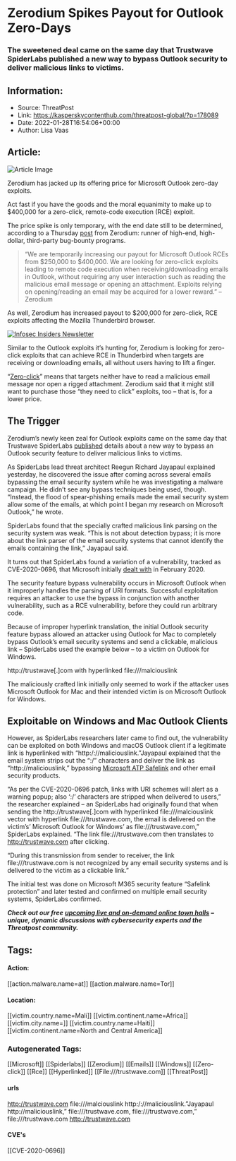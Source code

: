 # Zerodium Spikes Payout for Outlook Zero-Days
### The sweetened deal came on the same day that Trustwave SpiderLabs published a new way to bypass Outlook security to deliver malicious links to victims.

## Information:
+ Source: ThreatPost
+ Link: https://kasperskycontenthub.com/threatpost-global/?p=178089
+ Date: 2022-01-28T16:54:06+00:00
+ Author: Lisa Vaas


## Article:
![Article Image](https://media.threatpost.com/wp-content/uploads/sites/103/2022/01/28114907/MicrosoftOutlook-scaled-e1643388571356.jpeg)

Zerodium has jacked up its offering price for Microsoft Outlook zero-day exploits.


Act fast if you have the goods and the moral equanimity to make up to $400,000 for a zero-click, remote-code execution (RCE) exploit.


The price spike is only temporary, with the end date still to be determined, according to a Thursday [post](https://zerodium.com/temporary.html) from Zerodium: runner of high-end, high-dollar, third-party bug-bounty programs.



> “We are temporarily increasing our payout for Microsoft Outlook RCEs from $250,000 to $400,000. We are looking for zero-click exploits leading to remote code execution when receiving/downloading emails in Outlook, without requiring any user interaction such as reading the malicious email message or opening an attachment. Exploits relying on opening/reading an email may be acquired for a lower reward.” –Zerodium
> 
> 


As well, Zerodium has increased payout to $200,000 for zero-click, RCE exploits affecting the Mozilla Thunderbird browser.  

[![Infosec Insiders Newsletter](https://media.threatpost.com/wp-content/uploads/sites/103/2021/07/10165815/infosec_insiders_in_article_promo.png)](https://threatpost.com/infosec-insider-subscription-page/?utm_source=ART&utm_medium=ART&utm_campaign=InfosecInsiders_Newsletter_Promo/)


Similar to the Outlook exploits it’s hunting for, Zerodium is looking for zero-click exploits that can achieve RCE in Thunderbird when targets are receiving or downloading emails, all without users having to lift a finger.




“[Zero-click](https://threatpost.com/pegasus-spyware-uses-iphone-zero-click-imessage-zero-day/168899/)” means that targets neither have to read a malicious email message nor open a rigged attachment. Zerodium said that it might still want to purchase those “they need to click” exploits, too – that is, for a lower price.


The Trigger
-----------


Zerodium’s newly keen zeal for Outlook exploits came on the same day that Trustwave SpiderLabs [published](https://www.trustwave.com/en-us/resources/blogs/spiderlabs-blog/cve-2020-0696-microsoft-outlook-security-feature-bypass-vulnerability/) details about a new way to bypass an Outlook security feature to deliver malicious links to victims.


As SpiderLabs lead threat architect Reegun Richard Jayapaul explained yesterday, he discovered the issue after coming across several emails bypassing the email security system while he was investigating a malware campaign. He didn’t see any bypass techniques being used, though. “Instead, the flood of spear-phishing emails made the email security system allow some of the emails, at which point I began my research on Microsoft Outlook,” he wrote.


SpiderLabs found that the specially crafted malicious link parsing on the security system was weak. “This is not about detection bypass; it is more about the link parser of the email security systems that cannot identify the emails containing the link,” Jayapaul said.


It turns out that SpiderLabs found a variation of a vulnerability, tracked as CVE-2020-0696, that Microsoft initially [dealt with](https://msrc.microsoft.com/update-guide/en-us/vulnerability/CVE-2020-0696) in February 2020.


The security feature bypass vulnerability occurs in Microsoft Outlook when it improperly handles the parsing of URI formats. Successful exploitation requires an attacker to use the bypass in conjunction with another vulnerability, such as a RCE vulnerability, before they could run arbitrary code.


Because of improper hyperlink translation, the initial Outlook security feature bypass allowed an attacker using Outlook for Mac to completely bypass Outlook’s email security systems and send a clickable, malicious link – SpiderLabs used the example below – to a victim on Outlook for Windows.


http://trustwave[.]com with hyperlinked file:///malciouslink


The maliciously crafted link initially only seemed to work if the attacker uses Microsoft Outlook for Mac and their intended victim is on Microsoft Outlook for Windows.


Exploitable on Windows and Mac Outlook Clients
----------------------------------------------


However, as SpiderLabs researchers later came to find out, the vulnerability can be exploited on both Windows and macOS Outlook client if a legitimate link is hyperlinked with “http:/://maliciouslink.”Jayapaul explained that the email system strips out the “:/” characters and deliver the link as “http://maliciouslink,” bypassing [Microsoft ATP Safelink](https://docs.microsoft.com/en-us/microsoft-365/security/office-365-security/safe-links?view=o365-worldwide) and other email security products.


“As per the CVE-2020-0696 patch, links with URI schemes will alert as a warning popup; also ‘:/’ characters are stripped when delivered to users,” the researcher explained – an SpiderLabs had originally found that when sending the http://trustwave[.]com with hyperlinked file:///malciouslink vector with hyperlink file:///trustwave.com, the email is delivered on the victim’s’ Microsoft Outlook for Windows’ as file:///trustwave.com,” SpiderLabs explained. “The link file:///trustwave.com then translates to http://trustwave.com after clicking.


“During this transmission from sender to receiver, the link file:///trustwave.com is not recognized by any email security systems and is delivered to the victim as a clickable link.”


The initial test was done on Microsoft M365 security feature “Safelink protection” and later tested and confirmed on multiple email security systems, SpiderLabs confirmed.


***Check out our free*** [***upcoming live and on-demand online town halls***](https://threatpost.com/category/webinars/) ***– unique, dynamic discussions with cybersecurity experts and the Threatpost community.***





## Tags:

#### Action:
[[action.malware.name=at]] [[action.malware.name=Tor]]

#### Location:
[[victim.country.name=Mali]] [[victim.continent.name=Africa]] [[victim.city.name=]] [[victim.country.name=Haiti]] [[victim.continent.name=North and Central America]]

### Autogenerated Tags:
[[Microsoft]] [[Spiderlabs]] [[Zerodium]] [[Emails]] [[Windows]] [[Zero-click]] [[Rce]] [[Hyperlinked]] [[File:///trustwave.com]] [[ThreatPost]]
#### urls
http://trustwave.com file:///malciouslink http:/://maliciouslink.”Jayapaul http://maliciouslink,” file:///trustwave.com, file:///trustwave.com,” file:///trustwave.com http://trustwave.com
#### CVE's
[[CVE-2020-0696]]

